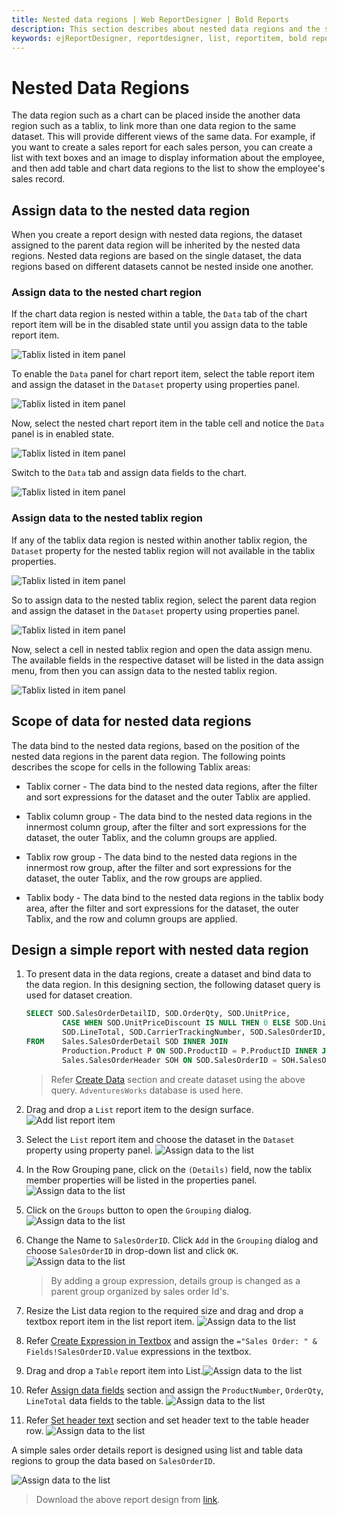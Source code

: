 ```yaml
---
title: Nested data regions | Web ReportDesigner | Bold Reports
description: This section describes about nested data regions and the steps design a report with nested data regions in Bold Report Designer
keywords: ejReportDesigner, reportdesigner, list, reportitem, bold reports, documentation, help, ej, user guide, demo, samples, bold reports, bold reporting, nested data regions, tablix
---
```


# Nested Data Regions

The data region such as a chart can be placed inside the another data region such as a tablix, to link more than one data region to the same dataset. This will provide different views of the same data. For example, if you want to create a sales report for each sales person, you can create a list with text boxes and an image to display information about the employee, and then add table and chart data regions to the list to show the employee's sales record.

## Assign data to the nested data region

When you create a report design with nested data regions, the dataset assigned to the parent data region will be inherited by the nested data regions. Nested data regions are based on the single dataset, the data regions based on different datasets cannot be nested inside one another.

### Assign data to the nested chart region

If the chart data region is nested within a table, the `Data` tab of the chart report item will be in the disabled state until you assign data to the table report item.

![Tablix listed in item panel](/static/assets/on-premise/images/report-designer/report-items/tablix-nested-data-regions/assign-data-to-chart-initial-view.png)

To enable the `Data` panel for chart report item, select the table report item and assign the dataset in the `Dataset` property using properties panel.

![Tablix listed in item panel](/static/assets/on-premise/images/report-designer/report-items/tablix-nested-data-regions/assign-data-to-table.png)

Now, select the nested chart report item in the table cell and notice the `Data` panel is in enabled state.

![Tablix listed in item panel](/static/assets/on-premise/images/report-designer/report-items/tablix-nested-data-regions/assign-data-to-chart-enabled-view.png)

Switch to the `Data` tab and assign data fields to the chart.

![Tablix listed in item panel](/static/assets/on-premise/images/report-designer/report-items/tablix-nested-data-regions/chart-data-panel-full-view.png)

### Assign data to the nested tablix region

If any of the tablix data region is nested within another tablix region, the `Dataset` property for the nested tablix region will not available in the tablix properties.

![Tablix listed in item panel](/static/assets/on-premise/images/report-designer/report-items/tablix-nested-data-regions/assign-data-for-nested-table.png)

So to assign data to the nested tablix region, select the parent data region and assign the dataset in the `Dataset` property using properties panel.

![Tablix listed in item panel](/static/assets/on-premise/images/report-designer/report-items/tablix-nested-data-regions/assign-data-to-parent-data-region.png)

Now, select a cell in nested tablix region and open the data assign menu. The available fields in the respective dataset will be listed in the data assign menu, from then you can assign data to the nested tablix region.

![Tablix listed in item panel](/static/assets/on-premise/images/report-designer/report-items/tablix-nested-data-regions/data-assign-menu.png)

## Scope of data for nested data regions

The data bind to the nested data regions, based on the position of the nested data regions in the parent data region. The following points describes the scope for cells in the following Tablix areas:

* Tablix corner - The data bind to the nested data regions, after the filter and sort expressions for the dataset and the outer Tablix are applied.

* Tablix column group - The data bind to the nested data regions in the innermost column group, after the filter and sort expressions for the dataset, the outer Tablix, and the column groups are applied.

* Tablix row group - The data bind to the nested data regions in the innermost row group, after the filter and sort expressions for the dataset, the outer Tablix, and the row groups are applied.

* Tablix body - The data bind to the nested data regions in the tablix body area, after the filter and sort expressions for the dataset, the outer Tablix, and the row and column groups are applied.

## Design a simple report with nested data region

1. To present data in the data regions, create a dataset and bind data to the data region. In this designing section, the following dataset query is used for dataset creation.

    ```sql
    SELECT SOD.SalesOrderDetailID, SOD.OrderQty, SOD.UnitPrice,
            CASE WHEN SOD.UnitPriceDiscount IS NULL THEN 0 ELSE SOD.UnitPriceDiscount END AS UnitPriceDiscount,
            SOD.LineTotal, SOD.CarrierTrackingNumber, SOD.SalesOrderID, P.Name, P.ProductNumber
    FROM    Sales.SalesOrderDetail SOD INNER JOIN
            Production.Product P ON SOD.ProductID = P.ProductID INNER JOIN
            Sales.SalesOrderHeader SOH ON SOD.SalesOrderID = SOH.SalesOrderID
    ```
    > Refer [Create Data](./../../../manage-data/dataset/create-an-embedded-dataset/#create-an-embedded-dataset) section and create dataset using the above query. `AdventuresWorks` database is used here.
2. Drag and drop a `List` report item to the design surface.![Add list report item](/static/assets/on-premise/images/report-designer/report-items/tablix-nested-data-regions/add-list-report-item.png)
3. Select the `List` report item and choose the dataset in the `Dataset` property using property panel.
![Assign data to the list](/static/assets/on-premise/images/report-designer/report-items/tablix-nested-data-regions/assign-dataset-to-list.png)
4. In the Row Grouping pane, click on the `(Details)` field, now the tablix member properties will be listed in the properties panel.
![Assign data to the list](/static/assets/on-premise/images/report-designer/report-items/tablix-nested-data-regions/open-details-group-properties.png)
5. Click on the `Groups` button to open the `Grouping` dialog.
![Assign data to the list](/static/assets/on-premise/images/report-designer/report-items/tablix-nested-data-regions/grouping-button.png)
6. Change the Name to `SalesOrderID`. Click `Add` in the `Grouping` dialog and choose `SalesOrderID` in drop-down list and click `OK`.
![Assign data to the list](/static/assets/on-premise/images/report-designer/report-items/tablix-nested-data-regions/create-group-expression.png)
   > By adding a group expression, details group is changed as a parent group organized by sales order Id's.
7. Resize the List data region to the required size and drag and drop a textbox report item in the list report item.
![Assign data to the list](/static/assets/on-premise/images/report-designer/report-items/tablix-nested-data-regions/add-textboxes-inside-list-report-item.png)
8. Refer [Create Expression in Textbox](./../../../report-items/textbox/design-rdl-report-using-textbox/#display-dynamic-text-using-expression) and assign the `="Sales Order: " & Fields!SalesOrderID.Value` expressions in the textbox.
9. Drag and drop a `Table` report item into List.![Assign data to the list](/static/assets/on-premise/images/report-designer/report-items/tablix-nested-data-regions/add-table-in-list-report-item.png)
10. Refer [Assign data fields](./../../../report-items/tablix/assign-data-to-tablix-data-region/#assign-fields-using-data-assign-menu) section and assign the `ProductNumber`, `OrderQty`, `LineTotal` data fields to the table.
![Assign data to the list](/static/assets/on-premise/images/report-designer/report-items/tablix-nested-data-regions/assign-data-fields-in-table.png)
11. Refer [Set header text](./../../../report-items/tablix/design-ssrs-rdl-report-using-table/#set-header-text) section and set header text to the table header row.
![Assign data to the list](/static/assets/on-premise/images/report-designer/report-items/tablix-nested-data-regions/set-table-header-row-text.png)

A simple sales order details report is designed using list and table data regions to group the data based on `SalesOrderID`.

![Assign data to the list](/static/assets/on-premise/images/report-designer/report-items/tablix-nested-data-regions/final-design.png)

> Download the above report design from [link](https://github.com/boldreports/resources/tree/master/docs/tablix/nested-data-region.rdl).
